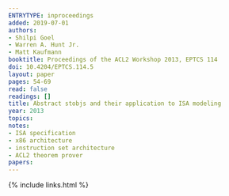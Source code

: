 ```yaml
---
ENTRYTYPE: inproceedings
added: 2019-07-01
authors:
- Shilpi Goel
- Warren A. Hunt Jr.
- Matt Kaufmann
booktitle: Proceedings of the ACL2 Workshop 2013, EPTCS 114
doi: 10.4204/EPTCS.114.5
layout: paper
pages: 54-69
read: false
readings: []
title: Abstract stobjs and their application to ISA modeling
year: 2013
topics:
notes:
- ISA specification
- x86 architecture
- instruction set architecture
- ACL2 theorem prover
papers:
---
```


{% include links.html %}

